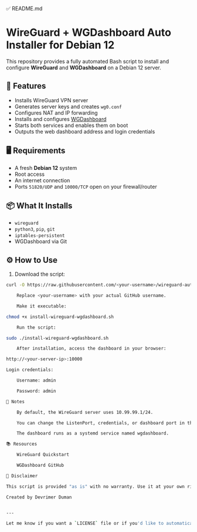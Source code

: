 ✅ README.md

# WireGuard + WGDashboard Auto Installer for Debian 12

This repository provides a fully automated Bash script to install and configure **WireGuard** and **WGDashboard** on a Debian 12 server.

## 🚀 Features

- Installs WireGuard VPN server
- Generates server keys and creates `wg0.conf`
- Configures NAT and IP forwarding
- Installs and configures [WGDashboard](https://github.com/donaldzou/WGDashboard)
- Starts both services and enables them on boot
- Outputs the web dashboard address and login credentials

## 🖥️ Requirements

- A fresh **Debian 12** system
- Root access
- An internet connection
- Ports `51820/UDP` and `10000/TCP` open on your firewall/router

## 📦 What It Installs

- `wireguard`
- `python3`, `pip`, `git`
- `iptables-persistent`
- WGDashboard via Git

## ⚙️ How to Use

1. Download the script:

```bash
curl -O https://raw.githubusercontent.com/<your-username>/wireguard-autoinstall/main/install-wireguard-wgdashboard.sh

    Replace <your-username> with your actual GitHub username.

    Make it executable:

chmod +x install-wireguard-wgdashboard.sh

    Run the script:

sudo ./install-wireguard-wgdashboard.sh

    After installation, access the dashboard in your browser:

http://<your-server-ip>:10000

Login credentials:

    Username: admin

    Password: admin

🔐 Notes

    By default, the WireGuard server uses 10.99.99.1/24.

    You can change the ListenPort, credentials, or dashboard port in the config.json file (/opt/WGDashboard/config.json).

    The dashboard runs as a systemd service named wgdashboard.

📚 Resources

    WireGuard Quickstart

    WGDashboard GitHub

🛑 Disclaimer

This script is provided "as is" with no warranty. Use it at your own risk and always review the code before executing on production systems.

Created by Devrimer Duman


---

Let me know if you want a `LICENSE` file or if you'd like to automatically push this to GitHub via terminal.
